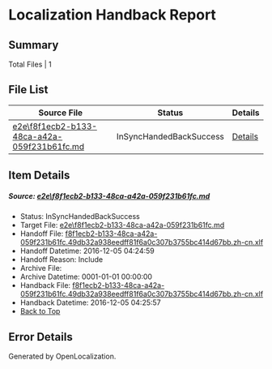 # <a name='report-top'></a> Localization Handback Report

## Summary
 Total Files | 1

## File List
 Source File | Status | Details 
 ----------- | ------ | ------- 
 [e2e\f8f1ecb2-b133-48ca-a42a-059f231b61fc.md](https://github.com/OpenLocalizationTestOrg/ol-test0/blob/062ad6904f5419cc60421e14edf71d9289360841/e2e/f8f1ecb2-b133-48ca-a42a-059f231b61fc.md) | InSyncHandedBackSuccess | [Details](#e5401a0c249425381949091a6271bc1ba910af0d7)

## Item Details
##### <a name='e5401a0c249425381949091a6271bc1ba910af0d7'></a> Source: [e2e\f8f1ecb2-b133-48ca-a42a-059f231b61fc.md](https://github.com/OpenLocalizationTestOrg/ol-test0/blob/062ad6904f5419cc60421e14edf71d9289360841/e2e/f8f1ecb2-b133-48ca-a42a-059f231b61fc.md)
* Status: InSyncHandedBackSuccess
* Target File: [e2e\f8f1ecb2-b133-48ca-a42a-059f231b61fc.md](https://github.com/OpenLocalizationTestOrg/ol-test0-zhcn/blob/52e1ba3ef3c06af97a45f2f3a92ec66d68306002/e2e/f8f1ecb2-b133-48ca-a42a-059f231b61fc.md)
* Handoff File: [f8f1ecb2-b133-48ca-a42a-059f231b61fc.49db32a938eedff81f6a0c307b3755bc414d67bb.zh-cn.xlf](https://github.com/OpenLocalizationTestOrg/ol-test0-handoff/blob/80c36f09d31044b1a83165877ac20c7fcc359bc8/ol-handoff/OpenLocalizationTestOrg/ol-test0-zhcn/shujia/ht/f8f1ecb2-b133-48ca-a42a-059f231b61fc.49db32a938eedff81f6a0c307b3755bc414d67bb.zh-cn.xlf)
* Handoff Datetime: 2016-12-05 04:24:59
* Handoff Reason: Include
* Archive File: 
* Archive Datetime: 0001-01-01 00:00:00
* Handback File: [f8f1ecb2-b133-48ca-a42a-059f231b61fc.49db32a938eedff81f6a0c307b3755bc414d67bb.zh-cn.xlf](https://github.com/OpenLocalizationTestOrg/ol-test0-handback/blob/f3675ac054ba3b28f0b112b814766a3f8e016106/ol-handback/OpenLocalizationTestOrg/ol-test0-zhcn/shujia/ht/f8f1ecb2-b133-48ca-a42a-059f231b61fc.49db32a938eedff81f6a0c307b3755bc414d67bb.zh-cn.xlf)
* Handback Datetime: 2016-12-05 04:25:57
* [Back to Top](#report-top)


## Error Details

Generated by OpenLocalization.
